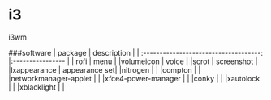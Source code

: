 # i3
i3wm

###software
| package                                | description |
| :------------------------------------: |:---------------- |
| rofi                                   | menu |
|volumeicon                              | voice |
|scrot                                   | screenshot |
|lxappearance                            | appearance set|
|nitrogen                                | |
|compton                                 | |
|networkmanager-applet                   | |
|xfce4-power-manager                     | |
|conky                                   | |
|xautolock                               | |
|xblacklight                             | |

